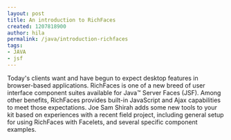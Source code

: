 ```yaml
---
layout: post
title: An introduction to RichFaces
created: 1207818900
author: hila
permalink: /java/introduction-richfaces
tags:
- JAVA
- jsf
---
```

<p><span class="thmr_call" id="thmr_42"><span class="thmr_call" id="thmr_6">Today's clients want and have begun to expect desktop features in browser-based applications. RichFaces is one of a new breed of user interface component suites available for Java&trade; Server Faces (JSF). Among other benefits, RichFaces provides built-in JavaScript and Ajax capabilities to meet those expectations. Joe Sam Shirah adds some new tools to your kit based on experiences with a recent field project, including general setup for using RichFaces with Facelets, and several specific component examples.</span></span></p>
